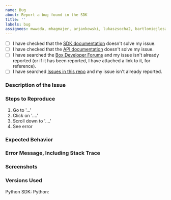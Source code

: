 ```yaml
---
name: Bug
about: Report a bug found in the SDK
title: ''
labels: bug
assignees: mwwoda, mhagmajer, arjankowski, lukaszsocha2, bartlomiejleszczynski, congminh1254
---
```


- [ ] I have checked that the [SDK documentation][sdk-docs] doesn't solve my issue.
- [ ] I have checked that the [API documentation][api-docs] doesn't solve my issue.
- [ ] I have searched the [Box Developer Forums][dev-forums] and my issue isn't already reported (or if it has been reported, I have attached a link to it, for reference).
- [ ] I have searched [Issues in this repo][github-repo] and my issue isn't already reported.

### Description of the Issue

<!-- Replace this text with a description of what problem you're having. -->
<!-- Please include as much detail as possible to help us troubleshoot! -->
<!-- If it isn't obvious, please include how the behavior you expect differs from what actually happened. -->
<!-- This is really important so we know how to start troubleshooting your issue. -->

### Steps to Reproduce

<!-- Please include detailed steps to reproduce the issue you're seeing, if possible. -->
<!-- If you don't have a reproducible error, please make sure that you give us as much detail -->
<!-- as you can about what your application was doing when the error occurred. -->
<!-- Good steps to reproduce the problem help speed up debugging for us and gets your issue resolved sooner! -->

1. Go to '...'
2. Click on '....'
3. Scroll down to '....'
4. See error

### Expected Behavior

<!-- What did you expect to happen? -->

### Error Message, Including Stack Trace

<!-- Share the full error output you're seeing, if applicable. -->
<!-- Please include the full stack trace to help us identify where the error is happening. -->

### Screenshots

<!-- If applicable, add screenshots to help explain your problem. -->

### Versions Used

Python SDK: <!-- Replace with the version of the Python SDK you're using. -->
Python: <!-- Replace with the version of Python your application is running on. -->

[sdk-docs]: https://github.com/box/box-python-sdk-generated/tree/main/docs
[api-docs]: https://developer.box.com/docs
[dev-forums]: https://community.box.com/t5/Platform-and-Development-Forum/bd-p/DeveloperForum
[github-repo]: https://github.com/box/box-python-sdk-generated/search?type=Issues

